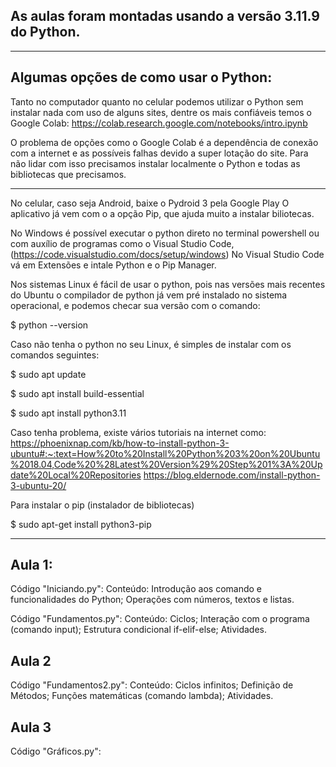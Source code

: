 As aulas foram montadas usando a versão 3.11.9 do Python.
--
----
Algumas opções de como usar o Python:
--
Tanto no computador quanto no celular podemos utilizar o 
Python sem instalar nada com uso de alguns sites, dentre os
mais confiáveis temos o Google Colab:
https://colab.research.google.com/notebooks/intro.ipynb


O problema de opções como o Google Colab é a dependência de 
conexão com a internet e as possíveis falhas devido a super
lotação do site. Para não lidar com isso precisamos instalar
localmente o Python e todas as bibliotecas que precisamos.

---

No celular, caso seja Android, baixe o Pydroid 3 pela Google Play
O aplicativo já vem com o a opção Pip, que ajuda muito a instalar
biliotecas.


No Windows é possível executar o python direto no 
terminal powershell ou com auxílio de programas como 
o Visual Studio Code,
(https://code.visualstudio.com/docs/setup/windows)
No Visual Studio Code vá em Extensões e intale Python e 
o Pip Manager.


Nos sistemas Linux é fácil de usar o python, pois nas 
versões mais recentes do Ubuntu o compilador de python 
já vem pré instalado no sistema operacional, e podemos 
checar sua versão com o comando:

$ python --version

Caso não tenha o python no seu Linux, é simples de 
instalar com os comandos seguintes:

$ sudo apt update

$ sudo apt install build-essential

$ sudo apt install python3.11

Caso tenha problema, existe vários tutoriais na internet como:
https://phoenixnap.com/kb/how-to-install-python-3-ubuntu#:~:text=How%20to%20Install%20Python%203%20on%20Ubuntu%2018.04,Code%20%28Latest%20Version%29%20Step%201%3A%20Update%20Local%20Repositories
https://blog.eldernode.com/install-python-3-ubuntu-20/

Para instalar o pip (instalador de bibliotecas)

$ sudo apt-get install python3-pip

----


Aula 1:
--

Código "Iniciando.py":
  Conteúdo:
    Introdução aos comando e funcionalidades do Python;
    Operações com números, textos e listas.

Código "Fundamentos.py":
    Conteúdo:
        Ciclos;
        Interação com o programa (comando input);
        Estrutura condicional if-elif-else;
        Atividades.

Aula 2
--

Código "Fundamentos2.py":
    Conteúdo:
        Ciclos infinitos;
        Definição de Métodos;
        Funções matemáticas (comando lambda);
        Atividades.

Aula 3
--

Código "Gráficos.py":
